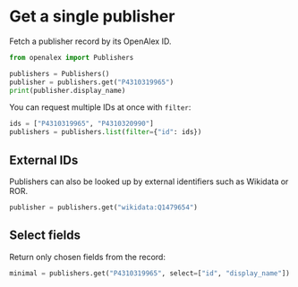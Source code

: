# Get a single publisher

Fetch a publisher record by its OpenAlex ID.

```python
from openalex import Publishers

publishers = Publishers()
publisher = publishers.get("P4310319965")
print(publisher.display_name)
```

You can request multiple IDs at once with `filter`:

```python
ids = ["P4310319965", "P4310320990"]
publishers = publishers.list(filter={"id": ids})
```

## External IDs

Publishers can also be looked up by external identifiers such as Wikidata or ROR.

```python
publisher = publishers.get("wikidata:Q1479654")
```

## Select fields

Return only chosen fields from the record:

```python
minimal = publishers.get("P4310319965", select=["id", "display_name"])
```
